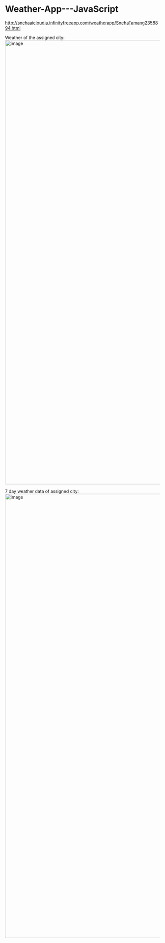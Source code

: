# Weather-App---JavaScript
http://snehaaicloudia.infinityfreeapp.com/weatherapp/SnehaTamang2358894.html

Weather of the assigned city:
<img width="1440" alt="image" src="https://github.com/sneha-at-hub/WeatherApplication-Final-Prototype/assets/127836464/99a02ab7-b47a-4ab9-997b-cfb660933020">

7 day weather data of assigned city:
<img width="1440" alt="image" src="https://github.com/sneha-at-hub/WeatherApplication-Final-Prototype/assets/127836464/64b77ff2-5ab8-4602-b894-685cd75c6496">

